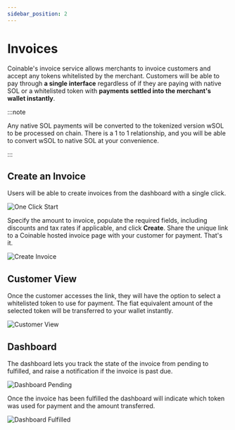 ```yaml
---
sidebar_position: 2
---
```


# Invoices

Coinable's invoice service allows merchants to invoice customers and accept any tokens whitelisted by the merchant. Customers will be able to pay through **a single interface** regardless of if they are paying with native SOL or a whitelisted token with **payments settled into the merchant's wallet instantly**.


:::note

Any native SOL payments will be converted to the tokenized version wSOL to be processed on chain. There is a 1 to 1 relationship, and you will be able to convert wSOL to native SOL at your convenience.

:::


## Create an Invoice

Users will be able to create invoices from the dashboard with a single click.

<div style={{textAlign: 'center', padding: '20px'}}>

![One Click Start](/img/guides/create-invoice.png)

</div>


Specify the amount to invoice, populate the required fields, including discounts and tax rates if applicable, and click **Create**. Share the unique link to a Coinable hosted invoice page with your customer for payment. That's it.

<div style={{textAlign: 'center', padding: '20px'}}>

![Create Invoice](/img/guides/create-invoice-2.png)

</div>

## Customer View

Once the customer accesses the link, they will have the option to select a whitelisted token to use for payment. The fiat equivalent amount of the selected token will be transferred to your wallet instantly.

<div style={{textAlign: 'center', padding: '20px'}}>

![Customer View](/img/guides/customer-view-2.png)

</div>


## Dashboard

The dashboard lets you track the state of the invoice from pending to fulfilled, and raise a notification if the invoice is past due.

<div style={{textAlign: 'center', padding: '20px'}}>

![Dashboard Pending](/img/guides/dashboard-pending.png)

</div>

Once the invoice has been fulfilled the dashboard will indicate which token was used for payment and the amount transferred.

<div style={{textAlign: 'center', padding: '20px'}}>

![Dashboard Fulfilled](/img/guides/dashboard-fulfilled.png)

</div>